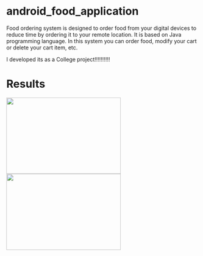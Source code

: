 # android_food_application
Food ordering system is designed to order food from your digital devices to reduce time by ordering it to your remote location.
It is based on Java programming language.
In this system you can order food, modify your cart or delete your cart item, etc.

I developed its as a College project!!!!!!!!!!

# Results

<img src="https://github.com/devdasamale/android_food_application/assets/100094659/202a87e7-2962-49a2-b162-945aca771e61" width=300 height=200>

<img src="https://github.com/devdasamale/android_food_application/assets/100094659/688aa51d-5efa-4e90-a57e-1cc55f62ade9" width=300 height=200>










